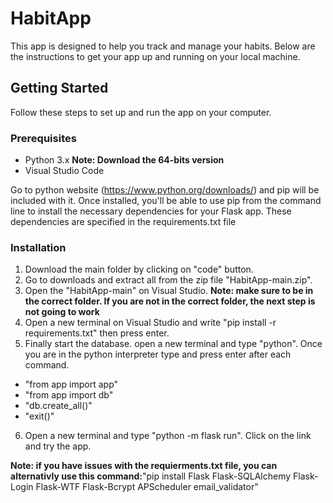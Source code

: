 # HabitApp
This app is designed to help you track and manage your habits. Below are the instructions to get your app up and running on your local machine.

## Getting Started

Follow these steps to set up and run the app on your computer.

### Prerequisites

- Python 3.x **Note: Download the 64-bits version**
- Visual Studio Code
   
Go to python website (https://www.python.org/downloads/) and pip will be included with it. Once installed, you'll be able to use pip from the command line to install the necessary dependencies for your Flask app. These dependencies are specified in the requirements.txt file

### Installation

1. Download the main folder by clicking on "code" button.
2. Go to downloads and extract all from the zip file "HabitApp-main.zip".
3. Open the "HabitApp-main" on Visual Studio. **Note: make sure to be in the correct folder. If you are not in the correct folder, the next step is not going to work**
5. Open a new terminal on Visual Studio and write "pip install -r requirements.txt" then press enter. 
6. Finally start the database. open a new terminal and type "python". Once you are in the python interpreter type and press enter after each command.
- "from app import app"
- "from app import db"
- "db.create_all()"
- "exit()"
6. Open a new terminal and type "python -m flask run". Click on the link and try the app.

  **Note: if you have issues with the requierments.txt file, you can alternativly use this command:**"pip install Flask Flask-SQLAlchemy Flask-Login Flask-WTF Flask-Bcrypt APScheduler email_validator"


  

